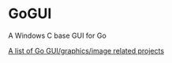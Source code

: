 # GoGUI
A Windows C base GUI for Go

[A list of Go GUI/graphics/image related projects](https://github.com/go-graphics/go-gui-projects)


